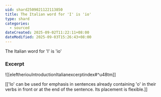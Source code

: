 ```yaml
---
uid: shard2509021122113850
title: The Italian word for 'I' is 'io'
type: shard
categories:
  - sourced
dateCreated: 2025-09-02T11:22:11+08:00
dateModified: 2025-09-03T15:26:43+08:00
---
```

The Italian word for 'I' is 'io'

### Excerpt
![[eleftheriouIntroductionItalianexcerptindex#^u48tm]]

[['Io' can be used for emphasis in sentences already containing 'o' in their verbs in front or at the end of the sentence. Its placement is flexible.]]